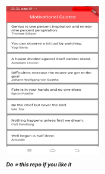 <img src="https://github.com/bhavesh1129/Motivational-Quotation-App-using-Json-in-Flutter/blob/master/MQ_Image.jpg" width="250" height="400">

**_Do :star: this repo if you like it_**
